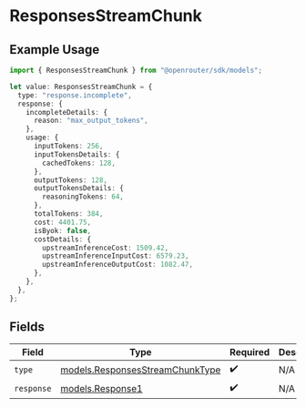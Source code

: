# ResponsesStreamChunk

## Example Usage

```typescript
import { ResponsesStreamChunk } from "@openrouter/sdk/models";

let value: ResponsesStreamChunk = {
  type: "response.incomplete",
  response: {
    incompleteDetails: {
      reason: "max_output_tokens",
    },
    usage: {
      inputTokens: 256,
      inputTokensDetails: {
        cachedTokens: 128,
      },
      outputTokens: 128,
      outputTokensDetails: {
        reasoningTokens: 64,
      },
      totalTokens: 384,
      cost: 4401.75,
      isByok: false,
      costDetails: {
        upstreamInferenceCost: 1509.42,
        upstreamInferenceInputCost: 6579.23,
        upstreamInferenceOutputCost: 1082.47,
      },
    },
  },
};
```

## Fields

| Field                                                                    | Type                                                                     | Required                                                                 | Description                                                              |
| ------------------------------------------------------------------------ | ------------------------------------------------------------------------ | ------------------------------------------------------------------------ | ------------------------------------------------------------------------ |
| `type`                                                                   | [models.ResponsesStreamChunkType](../models/responsesstreamchunktype.md) | :heavy_check_mark:                                                       | N/A                                                                      |
| `response`                                                               | [models.Response1](../models/response1.md)                               | :heavy_check_mark:                                                       | N/A                                                                      |